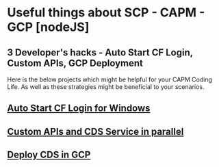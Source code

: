 # Useful things about SCP - CAPM - GCP [nodeJS]
## 3 Developer's hacks - Auto Start CF Login, Custom APIs, GCP Deployment
Here is the below projects which might be helpful for your CAPM Coding Life. As well as these strategies might be beneficial to your scenarios.

## [Auto Start CF Login for Windows](https://github.com/sabarna17/sample-capm-gcp-vm/tree/main/cf%20bat)
## [Custom APIs and CDS Service in parallel](https://github.com/sabarna17/sample-capm-gcp-vm/tree/main/cust-api-cds)
## [Deploy CDS in GCP](https://github.com/sabarna17/sample-capm-gcp-vm/tree/main/deploy-cds-in-gcp)
